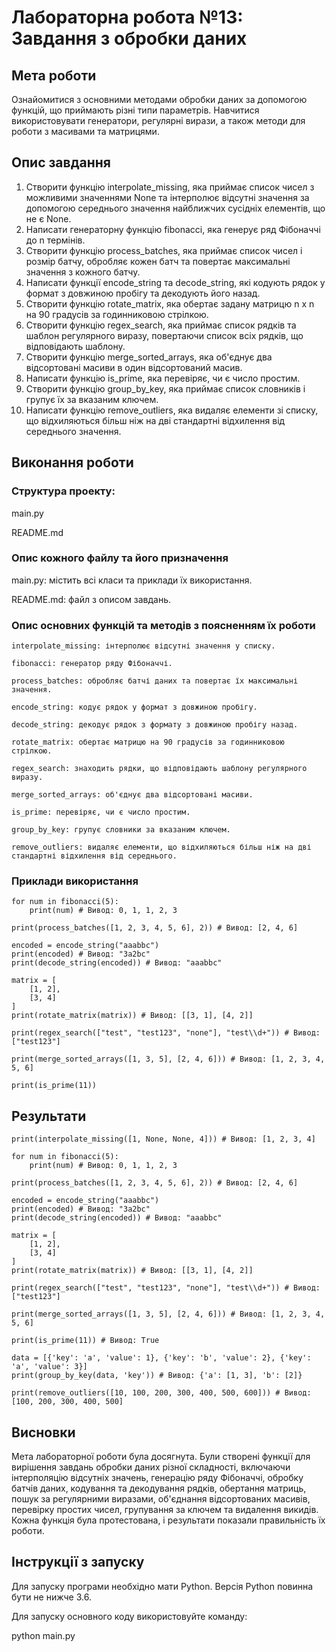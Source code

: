 # Лабораторна робота №13: Завдання з обробки даних

## Мета роботи

Ознайомитися з основними методами обробки даних за допомогою функцій, що приймають різні типи параметрів. Навчитися використовувати генератори, регулярні вирази, а також методи для роботи з масивами та матрицями.

## Опис завдання

1. Створити функцію interpolate_missing, яка приймає список чисел з можливими значеннями None та інтерполює відсутні значення за допомогою середнього значення найближчих сусідніх елементів, що не є None.
2. Написати генераторну функцію fibonacci, яка генерує ряд Фібоначчі до n термінів.
3. Створити функцію process_batches, яка приймає список чисел і розмір батчу, обробляє кожен батч та повертає максимальні значення з кожного батчу.
4. Написати функції encode_string та decode_string, які кодують рядок у формат з довжиною пробігу та декодують його назад.
5. Створити функцію rotate_matrix, яка обертає задану матрицю n x n на 90 градусів за годинниковою стрілкою.
6. Створити функцію regex_search, яка приймає список рядків та шаблон регулярного виразу, повертаючи список всіх рядків, що відповідають шаблону.
7. Створити функцію merge_sorted_arrays, яка об'єднує два відсортовані масиви в один відсортований масив.
8. Написати функцію is_prime, яка перевіряє, чи є число простим.
9. Створити функцію group_by_key, яка приймає список словників і групує їх за вказаним ключем.
10. Написати функцію remove_outliers, яка видаляє елементи зі списку, що відхиляються більш ніж на дві стандартні відхилення від середнього значення.

## Виконання роботи

### Структура проекту:

main.py

README.md


### Опис кожного файлу та його призначення

main.py: містить всі класи та приклади їх використання.

README.md: файл з описом завдань.

### Опис основних функцій та методів з поясненням їх роботи

```
interpolate_missing: інтерполює відсутні значення у списку.

fibonacci: генератор ряду Фібоначчі.

process_batches: обробляє батчі даних та повертає їх максимальні значення.

encode_string: кодує рядок у формат з довжиною пробігу.

decode_string: декодує рядок з формату з довжиною пробігу назад.

rotate_matrix: обертає матрицю на 90 градусів за годинниковою стрілкою.

regex_search: знаходить рядки, що відповідають шаблону регулярного виразу.

merge_sorted_arrays: об'єднує два відсортовані масиви.

is_prime: перевіряє, чи є число простим.

group_by_key: групує словники за вказаним ключем.

remove_outliers: видаляє елементи, що відхиляються більш ніж на дві стандартні відхилення від середнього.
```

### Приклади використання

```
for num in fibonacci(5):
    print(num) # Вивод: 0, 1, 1, 2, 3

print(process_batches([1, 2, 3, 4, 5, 6], 2)) # Вивод: [2, 4, 6]

encoded = encode_string("aaabbc")
print(encoded) # Вивод: "3a2bc"
print(decode_string(encoded)) # Вивод: "aaabbc"

matrix = [
    [1, 2],
    [3, 4]
]
print(rotate_matrix(matrix)) # Вивод: [[3, 1], [4, 2]]

print(regex_search(["test", "test123", "none"], "test\\d+")) # Вивод: ["test123"]

print(merge_sorted_arrays([1, 3, 5], [2, 4, 6])) # Вивод: [1, 2, 3, 4, 5, 6]

print(is_prime(11))
```

## Результати

```
print(interpolate_missing([1, None, None, 4])) # Вивод: [1, 2, 3, 4]
```
```
for num in fibonacci(5):
    print(num) # Вивод: 0, 1, 1, 2, 3
```
```
print(process_batches([1, 2, 3, 4, 5, 6], 2)) # Вивод: [2, 4, 6]
```
```
encoded = encode_string("aaabbc")
print(encoded) # Вивод: "3a2bc"
print(decode_string(encoded)) # Вивод: "aaabbc"
```
```
matrix = [
    [1, 2],
    [3, 4]
]
print(rotate_matrix(matrix)) # Вивод: [[3, 1], [4, 2]]
```
```
print(regex_search(["test", "test123", "none"], "test\\d+")) # Вивод: ["test123"]
```
```
print(merge_sorted_arrays([1, 3, 5], [2, 4, 6])) # Вивод: [1, 2, 3, 4, 5, 6]
```
```
print(is_prime(11)) # Вивод: True
```
```
data = [{'key': 'a', 'value': 1}, {'key': 'b', 'value': 2}, {'key': 'a', 'value': 3}]
print(group_by_key(data, 'key')) # Вивод: {'a': [1, 3], 'b': [2]}
```
```
print(remove_outliers([10, 100, 200, 300, 400, 500, 600])) # Вивод: [100, 200, 300, 400, 500]
```


## Висновки

Мета лабораторної роботи була досягнута. Були створені функції для вирішення завдань обробки даних різної складності, включаючи інтерполяцію відсутніх значень, генерацію ряду Фібоначчі, обробку батчів даних, кодування та декодування рядків, обертання матриць, пошук за регулярними виразами, об'єднання відсортованих масивів, перевірку простих чисел, групування за ключем та видалення викидів. Кожна функція була протестована, і результати показали правильність їх роботи.

## Інструкції з запуску

Для запуску програми необхідно мати Python. Версія Python повинна бути не нижче 3.6.

Для запуску основного коду використовуйте команду:
     
python main.py
